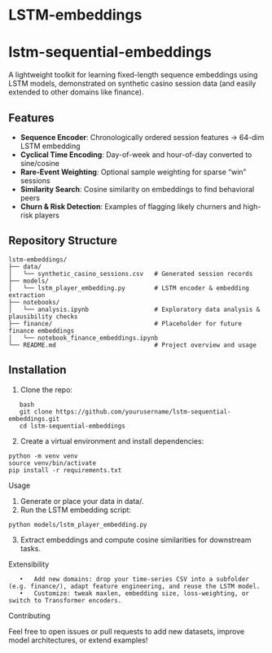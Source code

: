 # LSTM-embeddings

# lstm-sequential-embeddings

A lightweight toolkit for learning fixed-length sequence embeddings using LSTM models, demonstrated on synthetic casino session data (and easily extended to other domains like finance).

## Features
- **Sequence Encoder**: Chronologically ordered session features → 64-dim LSTM embedding  
- **Cyclical Time Encoding**: Day-of-week and hour-of-day converted to sine/cosine  
- **Rare-Event Weighting**: Optional sample weighting for sparse “win” sessions  
- **Similarity Search**: Cosine similarity on embeddings to find behavioral peers  
- **Churn & Risk Detection**: Examples of flagging likely churners and high-risk players  

## Repository Structure
 ```
lstm-embeddings/
├── data/
│   └── synthetic_casino_sessions.csv   # Generated session records
├── models/
│   └── lstm_player_embedding.py        # LSTM encoder & embedding extraction
├── notebooks/
│   └── analysis.ipynb                  # Exploratory data analysis & plausibility checks
├── finance/                            # Placeholder for future finance embeddings
│   └── notebook_finance_embeddings.ipynb
└── README.md                           # Project overview and usage
 ```
## Installation
1. Clone the repo:  
```
   bash
   git clone https://github.com/yourusername/lstm-sequential-embeddings.git
   cd lstm-sequential-embeddings
```
2.	Create a virtual environment and install dependencies:
 ```
python -m venv venv
source venv/bin/activate
pip install -r requirements.txt
 ```


Usage
1.	Generate or place your data in data/.
2.	Run the LSTM embedding script:
 ```
python models/lstm_player_embedding.py
 ```

3.	Extract embeddings and compute cosine similarities for downstream tasks.

Extensibility
 ```
	•	Add new domains: drop your time-series CSV into a subfolder (e.g. finance/), adapt feature engineering, and reuse the LSTM model.
	•	Customize: tweak maxlen, embedding size, loss-weighting, or switch to Transformer encoders.
 ```
Contributing

Feel free to open issues or pull requests to add new datasets, improve model architectures, or extend examples!


